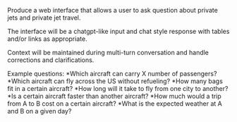 Produce a web interface that allows a user to ask question about private jets and private jet travel.

The interface will be a chatgpt-like input and chat style response with tables and/or links as appropriate.

Context will be maintained during multi-turn conversation and handle corrections and clarifications.

Example questions:
*Which aircraft can carry X number of passengers?
*Which aircraft can fly across the US without refueling?
*How many bags fit in a certain aircraft?
*How long will it take to fly from one city to another?
*Is a certain aircraft faster than another aircraft?
*How much would a trip from A to B cost on a certain aircraft?
*What is the expected weather at A and B on a given day?
